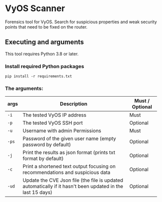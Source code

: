 # VyOS Scanner

Forensics tool for VyOS. Search for suspicious properties and weak security points that need to be fixed on the router.

## Executing and arguments

This tool requires Python 3.8 or later. 

### Install required Python packages
`pip install -r requirements.txt`

### The arguments:
 **args**  | **Description**							                                                                | **Must / Optional**
-----------| -----------------------------------------------------------------------------------------------------------| -------------------
`-i`       | The tested VyOS IP address			                                                                        | Must
`-p`       | The tested VyOS SSH port			                                                                        | Optional
`-u`       | Username with admin Permissions		                                                                    | Must
`-ps`      | Password of the given user name	(empty password by default)	                                            | Optional
`-j`       | Print the results as json format (prints txt format by default)	                                        | Optional
`-c`       | Print a shortened text output focusing on recommendations and suspicious data                              | Optional
`-ud`      | Update the CVE Json file (the file is updated automatically if it hasn't been updated in the last 15 days) | Optional

